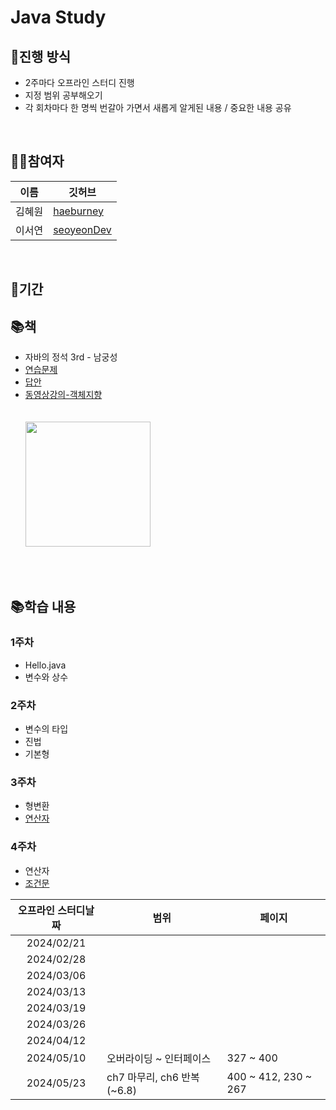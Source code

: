 # Java Study

## 🚀진행 방식
- 2주마다 오프라인 스터디 진행
- 지정 범위 공부해오기
- 각 회차마다 한 명씩 번갈아 가면서 새롭게 알게된 내용 / 중요한 내용 공유
<br>

## 👩🏻참여자
| 이름      | 깃허브       | 
| -----------| ------------| 
| 김혜원      | [haeburney](https://github.com/haeburney)     | 
| 이서연      | [seoyeonDev](https://github.com/seoyeonDev)     | 
<br>

## 📅기간



## 📚책
- 자바의 정석 3rd - 남궁성  
- [연습문제](https://github.com/castello/javajungsuk3/blob/master/%EC%97%B0%EC%8A%B5%EB%AC%B8%EC%A0%9C%ED%92%80%EC%9D%B4/java_jungsuk3_%EC%97%B0%EC%8A%B5%EB%AC%B8%EC%A0%9C_20170131.pdf)</span>
- [답안](https://github.com/castello/javajungsuk3/blob/master/%EC%97%B0%EC%8A%B5%EB%AC%B8%EC%A0%9C%ED%92%80%EC%9D%B4/Java%EC%9D%98%EC%A0%95%EC%84%9D2%ED%8C%90_%EC%97%B0%EC%8A%B5%EB%AC%B8%EC%A0%9C_%EB%8B%B5%EC%95%8820130502v1.pdf) <br/>
- [동영상강의-객체지향](https://youtu.be/CXuA31XcBZ0?si=lKf3YxXuPqfrFR8M) <br/>
<br/><br/>
<img src="https://github.com/haeburney/StudyManage/assets/76997276/e5d3feb0-a477-4229-a78f-d03a2f3dc248" width="200"><br/>

<br><br>



## 📚학습 내용
### 1주차 
- Hello.java
- 변수와 상수

### 2주차
- 변수의 타입
- 진법
- 기본형

### 3주차
- 형변환
- <a href="https://github.com/haeburney/StudyManage/tree/main/3.%EC%97%B0%EC%82%B0%EC%9E%90">연산자</a>


### 4주차
- 연산자
- <a href="https://github.com/haeburney/StudyManage/tree/main/4.%EC%A1%B0%EA%B1%B4%EB%AC%B8">조건문</a>

|오프라인 스터디날짜           |           범위       |    페이지  |
|:------------------------------:|------------------------| ---------- |
| <center>2024/02/21</center> |   |   |
| <center>2024/02/28</center> |   |   |
| <center>2024/03/06</center> |   |   |
| <center>2024/03/13</center> |   |   |
| <center>2024/03/19</center> |   |   |
| <center>2024/03/26</center> |   |   |
| <center>2024/04/12</center> |   |   |
| <center>2024/05/10</center> | 오버라이딩 ~  인터페이스 | 327 ~ 400 |
| <center>2024/05/23</center>  | ch7 마무리, ch6 반복 (~6.8) | 400 ~ 412, 230 ~ 267 |

